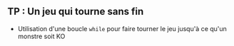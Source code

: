 ## TP : Un jeu qui tourne sans fin

* Utilisation d'une boucle `while` pour faire tourner le jeu jusqu'à ce qu'un monstre soit KO
